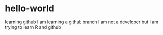 # hello-world
learning github
I am learning a github branch
I am not a developer but I am trying to learn R and github

